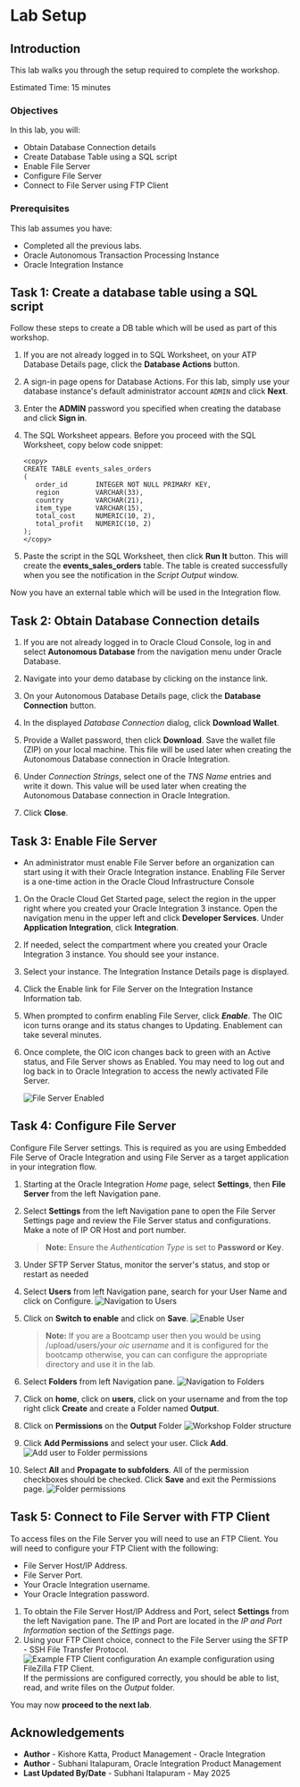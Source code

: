 # Lab Setup

## Introduction

This lab walks you through the setup required to complete the workshop.

Estimated Time: 15 minutes

### Objectives

In this lab, you will:

- Obtain Database Connection details
- Create Database Table using a SQL script
- Enable File Server
- Configure File Server
- Connect to File Server using FTP Client

### Prerequisites

This lab assumes you have:

- Completed all the previous labs.
- Oracle Autonomous Transaction Processing Instance
- Oracle Integration Instance

## Task 1: Create a database table using a SQL script

Follow these steps to create a DB table which will be used as part of this workshop.

1. If you are not already logged in to SQL Worksheet, on your ATP Database Details page, click the **Database Actions** button.

2. A sign-in page opens for Database Actions. For this lab, simply use your database instance's default administrator account `ADMIN` and click **Next**.

3. Enter the **ADMIN** password you specified when creating the database and click **Sign in**.

4. The SQL Worksheet appears. Before you proceed with the SQL Worksheet, copy below code snippet:

    ```
    <copy>
    CREATE TABLE events_sales_orders
    (
       order_id       INTEGER NOT NULL PRIMARY KEY,
       region         VARCHAR(33),
       country        VARCHAR(21),
       item_type      VARCHAR(15),
       total_cost     NUMERIC(10, 2),
       total_profit   NUMERIC(10, 2)
    );
    </copy>
    ```

5. Paste the script in the SQL Worksheet, then click **Run It** button. This will create the **events\_sales\_orders** table. The table is created successfully when you see the notification in the *Script Output* window.


Now you have an external table which will be used in the Integration flow.

## Task 2: Obtain Database Connection details

1. If you are not already logged in to Oracle Cloud Console, log in and select **Autonomous Database** from the navigation menu under Oracle Database.

2. Navigate into your demo database by clicking on the instance link.

3. On your Autonomous Database Details page, click the **Database Connection** button.

4. In the displayed *Database Connection* dialog, click **Download Wallet**.

5. Provide a Wallet password, then click **Download**. Save the wallet file (ZIP) on your local machine. This file will be used later when creating the Autonomous Database connection in Oracle Integration.

6. Under *Connection Strings*, select one of the *TNS Name* entries and write it down. This value will be used later when creating the Autonomous Database connection in Oracle Integration.

7. Click **Close**.

## Task 3: Enable File Server

- An administrator must enable File Server before an organization can start using it with their Oracle Integration instance. Enabling File Server is a one-time action in the Oracle Cloud Infrastructure Console

1. On the Oracle Cloud Get Started page, select the region in the upper right where you created your Oracle Integration 3 instance. Open the navigation menu in the upper left and click **Developer Services**. Under **Application Integration**, click **Integration**.
2. If needed, select the compartment where you created your Oracle Integration 3 instance. You should see your instance.

3. Select your instance.
   The Integration Instance Details page is displayed.
4. Click the Enable link for File Server on the Integration Instance Information tab.
5. When prompted to confirm enabling File Server, click ***Enable***. The OIC icon turns orange and its status changes to Updating. Enablement can take several minutes.

6. Once complete, the OIC icon changes back to green with an Active status, and File Server shows as Enabled. You may need to log out and log back in to Oracle Integration to access the newly activated File Server.

    ![File Server Enabled](images/file-server-enablement4.png)

## Task 4: Configure File Server

Configure File Server settings. This is required as you are using Embedded File Serve of Oracle Integration and using File Server as a target application in your integration flow.

1. Starting at the Oracle Integration *Home* page, select **Settings**, then **File Server** from the left Navigation pane.
2. Select **Settings** from the left Navigation pane to open the File Server Settings page and review the File Server status and configurations. Make a note of IP OR Host and port number.
    > **Note:** Ensure the *Authentication Type* is set to **Password or Key**.

3. Under SFTP Server Status, monitor the server's status, and stop or restart as needed

4. Select **Users** from left Navigation pane, search for your User Name and click on Configure.
    ![Navigation to Users](images/enableuseronfileserver.png)
5. Click on **Switch to enable** and click on **Save**.
    ![Enable User](images/enableuseronfileserver1.png)
    
    > **Note:** If you are a Bootcamp user then you would be using /upload/users/*your oic username* and it is configured for the bootcamp otherwise, you can can configure the appropriate directory and use it in the lab.

6. Select **Folders** from left Navigation pane.
    ![Navigation to Folders](images/file-server-files1.png)
7. Click on **home**, click on **users**, click on your username and from the top right click **Create** and create a Folder named **Output**.
8. Click on **Permissions** on the **Output** Folder
    ![Workshop Folder structure](images/fs-permissions.png)
    
9. Click **Add Permissions** and select your user. Click **Add**.
   ![Add user to Folder permissions](images/user-permissions-1.png)
10. Select **All** and **Propagate to subfolders**. All of the permission checkboxes should be checked. Click **Save** and exit the Permissions page.
    ![Folder permissions](images/user-permissions1-1.png)

## Task 5: Connect to File Server with FTP Client

To access files on the File Server you will need to use an FTP Client. You will need to configure your FTP Client with the following:

- File Server Host/IP Address.
- File Server Port.
- Your Oracle Integration username.
- Your Oracle Integration password.

1. To obtain the File Server Host/IP Address and Port, select **Settings** from the left Navigation pane. The IP and Port are located in the *IP and Port Information* section of the *Settings* page.
2. Using your FTP Client choice, connect to the File Server using the SFTP - SSH File Transfer Protocol.  
    ![Example FTP Client configuration](images/ftpclient1.png)
An example configuration using FileZilla FTP Client.  
If the permissions are configured correctly, you should be able to list, read, and write files on the *Output* folder.

You may now **proceed to the next lab**.

## Acknowledgements

- **Author** - Kishore Katta, Product Management - Oracle Integration
- **Author** - Subhani Italapuram, Oracle Integration Product Management
- **Last Updated By/Date** - Subhani Italapuram - May 2025

